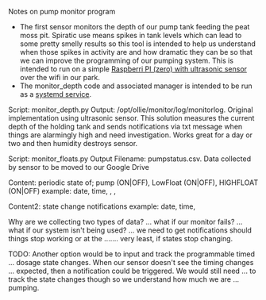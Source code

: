 Notes on pump monitor program
-   The first sensor monitors the depth of our pump tank feeding the peat moss pit.  Spiratic use means spikes in tank levels which can lead to some pretty smelly results so this tool is intended to help us understand when those spikes in activity are and how dramatic they can be so that we can improve the programming of our pumping system.  This is intended to run on a simple [Raspberri PI (zero) with ultrasonic sensor](https://tutorials-raspberrypi.com/raspberry-pi-ultrasonic-sensor-hc-sr04/) over the wifi in our park.
-   The monitor_depth code and associated manager is intended to be run as a [systemd service](https://www.digitalocean.com/community/tutorials/how-to-use-systemctl-to-manage-systemd-services-and-units). 

Script: monitor_depth.py
Output: /opt/ollie/monitor/log/monitorlog.<date>
Original implementation using ultrasonic sensor.  This solution measures the 
current depth of the holding tank and sends notifications via txt message
when things are alarmingly high and need investigation. Works great for a day
or two and then humidity destroys sensor.

Script: monitor_floats.py
Output Filename: pumpstatus.csv.<date>
Data collected by sensor to be moved to our Google Drive

Content: periodic state of; pump (ON|OFF), LowFloat (ON|OFF), HIGHFLOAT (ON|OFF)
example:  date, time, <pstate>, <lfstate>, <hfstate>

Content2: state change notifications
example: date, time, <object> <oldstate> <newstate> 

Why are we collecting two types of data? 
... what if our monitor fails?
... what if our system isn't being used?
... we need to get notifications should things stop working or at the 
....... very least, if states stop changing.

TODO: Another option would be to input and track the programmable timed 
... dosage state changes.  When our sensor doesn't see the timing changes
... expected, then a notification could be triggered.  We would still need
... to track the state changes though so we understand how much we are 
... pumping.


